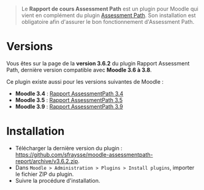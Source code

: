 > Le **Rapport de cours Assessment Path** est un plugin pour Moodle qui vient en complément du plugin [Assessment Path](https://github.com/sfraysse/moodle-assessmentpath). Son installation est obligatoire afin d'assurer le bon fonctionnement d'Assessment Path.


# Versions

Vous êtes sur la page de la **version 3.6.2** du plugin Rapport Assessment Path, dernière version compatible avec **Moodle 3.6 à 3.8**.

Ce plugin existe aussi pour les versions suivantes de Moodle :
- **Moodle 3.4** : [Rapport AssessmentPath 3.4](https://github.com/sfraysse/moodle-assessmentpath-report/tree/3.4)
- **Moodle 3.5** : [Rapport AssessmentPath 3.5](https://github.com/sfraysse/moodle-assessmentpath-report/tree/3.5)
- **Moodle 3.9** : [Rapport AssessmentPath 3.9](https://github.com/sfraysse/moodle-assessmentpath-report/tree/3.9)


# Installation

- Télécharger la dernière version du plugin : https://github.com/sfraysse/moodle-assessmentpath-report/archive/v3.6.2.zip.
- Dans `Moodle > Administration > Plugins > Install plugins`, importer le fichier ZIP du plugin.
- Suivre la procédure d'installation.



